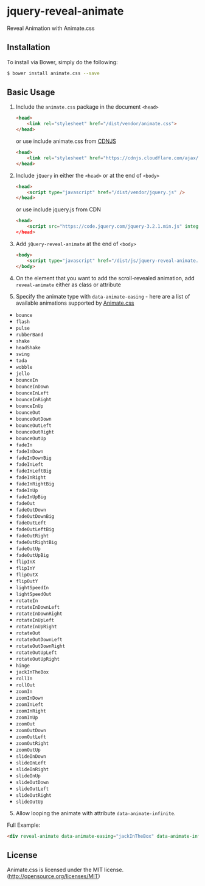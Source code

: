 # jquery-reveal-animate
Reveal Animation with Animate.css

## Installation

To install via Bower, simply do the following:

```bash
$ bower install animate.css --save
```


## Basic Usage

1. Include the `animate.css` package in the document `<head>`

	```html
 	<head>
    	<link rel="stylesheet" href="/dist/vendor/animate.css">
  	</head>
  	```

  	or use include animate.css from [CDNJS](https://cdnjs.com/libraries/animate.css)

  	```html
  	<head>
    	<link rel="stylesheet" href="https://cdnjs.cloudflare.com/ajax/libs/animate.css/3.5.2/animate.min.css">
  	</head>
  	```

2. Include `jQuery` in either the `<head>` or at the end of `<body>`
	```html
 	<head>
    	<script type="javascript" href="/dist/vendor/jquery.js" />
  	</head>
  	```

  	or use include jquery.js from CDN

  	```html
  	<head>
    	<script src="https://code.jquery.com/jquery-3.2.1.min.js" integrity="sha256-hwg4gsxgFZhOsEEamdOYGBf13FyQuiTwlAQgxVSNgt4=" crossorigin="anonymous"></script
  	</head>
  	```

3. Add `jQuery-reveal-animate` at the end of `<body>`
	```html
 	<body>
    	<script type="javascript" href="/dist/js/jquery-reveal-animate.min.js" />
  	</body>
  	```

3. On the element that you want to add the scroll-revealed animation, add `reveal-animate` either as class or attribute

4. Specify the animate type with `data-animate-easing` - here are a list of available animations supported by [Animate.css](https://github.com/daneden/animate.css/tree/3.5.2)
  * `bounce`
  * `flash`
  * `pulse`
  * `rubberBand`
  * `shake`
  * `headShake`
  * `swing`
  * `tada`
  * `wobble`
  * `jello`
  * `bounceIn`
  * `bounceInDown`
  * `bounceInLeft`
  * `bounceInRight`
  * `bounceInUp`
  * `bounceOut`
  * `bounceOutDown`
  * `bounceOutLeft`
  * `bounceOutRight`
  * `bounceOutUp`
  * `fadeIn`
  * `fadeInDown`
  * `fadeInDownBig`
  * `fadeInLeft`
  * `fadeInLeftBig`
  * `fadeInRight`
  * `fadeInRightBig`
  * `fadeInUp`
  * `fadeInUpBig`
  * `fadeOut`
  * `fadeOutDown`
  * `fadeOutDownBig`
  * `fadeOutLeft`
  * `fadeOutLeftBig`
  * `fadeOutRight`
  * `fadeOutRightBig`
  * `fadeOutUp`
  * `fadeOutUpBig`
  * `flipInX`
  * `flipInY`
  * `flipOutX`
  * `flipOutY`
  * `lightSpeedIn`
  * `lightSpeedOut`
  * `rotateIn`
  * `rotateInDownLeft`
  * `rotateInDownRight`
  * `rotateInUpLeft`
  * `rotateInUpRight`
  * `rotateOut`
  * `rotateOutDownLeft`
  * `rotateOutDownRight`
  * `rotateOutUpLeft`
  * `rotateOutUpRight`
  * `hinge`
  * `jackInTheBox`
  * `rollIn`
  * `rollOut`
  * `zoomIn`
  * `zoomInDown`
  * `zoomInLeft`
  * `zoomInRight`
  * `zoomInUp`
  * `zoomOut`
  * `zoomOutDown`
  * `zoomOutLeft`
  * `zoomOutRight`
  * `zoomOutUp`
  * `slideInDown`
  * `slideInLeft`
  * `slideInRight`
  * `slideInUp`
  * `slideOutDown`
  * `slideOutLeft`
  * `slideOutRight`
  * `slideOutUp`

5. Allow looping the animate with attribute `data-animate-infinite`. 
	

Full Example:


```html
<div reveal-animate data-animate-easing="jackInTheBox" data-animate-infinite="true"> ...DEMO DATA </div>
```

## License
Animate.css is licensed under the MIT license. (http://opensource.org/licenses/MIT)